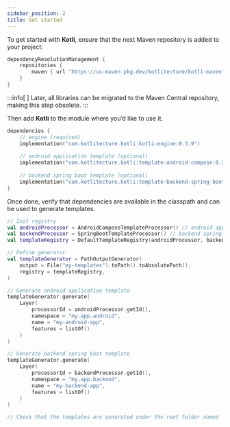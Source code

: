 ```yaml
---
sidebar_position: 2
title: Get started
---
```


To get started with **Kotli**, ensure that the next Maven repository is added to your project:

```kotlin
dependencyResolutionManagement {
    repositories {
        maven { url "https://us-maven.pkg.dev/kotlitecture/kotli-maven" }
    }
}
```

:::info[&nbsp;]
Later, all libraries can be migrated to the Maven Central repository, making this step obsolete.
:::

Then add **Kotli** to the module where you’d like to use it.

```kotlin
dependencies {
    // engine (required)
    implementation("com.kotlitecture.kotli:kotli-engine:0.3.9")
    
    // android application template (optional)
    implementation("com.kotlitecture.kotli:template-android-compose:0.2.5")
    
    // backend spring boot template (optional)
    implementation("com.kotlitecture.kotli:template-backend-spring-boot:0.0.28")
}
```

Once done, verify that dependencies are available in the classpath and can be used to generate templates.

```kotlin
// Init registry
val androidProcessor = AndroidComposeTemplateProcessor() // android application template processor
val backendProcessor = SpringBootTemplateProcessor() // backend spring boot template processor
val templateRegistry = DefaultTemplateRegistry(androidProcessor, backendProcessor)

// Define generator
val templateGenerator = PathOutputGenerator(
    output = File("my-templates").toPath().toAbsolutePath(),
    registry = templateRegistry,
)

// Generate android application template
templateGenerator.generate(
    Layer(
        processorId = androidProcessor.getId(),
        namespace = "my.app.android",
        name = "my-android-app",
        features = listOf()
    )
)

// Generate backend spring boot template
templateGenerator.generate(
    Layer(
        processorId = backendProcessor.getId(),
        namespace = "my.app.backend",
        name = "my-backend-app",
        features = listOf()
    )
)

// Check that the templates are generated under the root folder named `my-templates`
```

